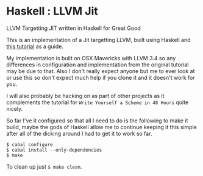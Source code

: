 # Haskell : LLVM Jit

LLVM Targetting JIT written in Haskell for Great Good

This is an implementation of a Jit targetting LLVM, built using Haskell and [this tutorial](http://www.stephendiehl.com/llvm) as a guide.

My implementation is built on OSX Mavericks with LLVM 3.4 so any differences in configuration and implementation from the original tutorial may be due to that. Also I don't really expect anyone but me to ever look at or use this so don't expect much help if you clone it and it doesn't work for you.

I will also probably be hacking on as part of other projects as it complements the tutorial for `Write Yourself a Scheme in 48 Hours` quite nicely.

So far I've it configured so that all I need to do is the following to make it build, maybe the gods of Haskell allow me to continue keeping it this simple after all of the dicking around I had to get it to work so far.

```
$ cabal configure
$ cabal install --only-dependencies
$ make
```
To clean up just ```$ make clean```. 

